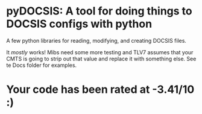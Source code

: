 pyDOCSIS: A tool for doing things to DOCSIS configs with python
=========

A few python libraries for reading, modifying, and creating DOCSIS files.

It *mostly* works! Mibs need some more testing and TLV7 assumes that your CMTS is going to strip out that value and replace it with something else. See te Docs folder for examples.



# Your code has been rated at -3.41/10 :)
